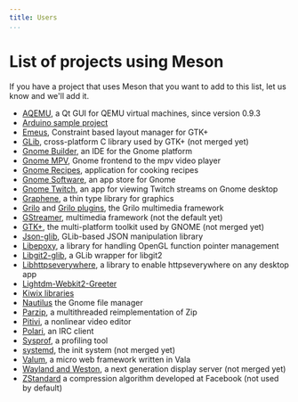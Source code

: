 ```yaml
---
title: Users
...
```


# List of projects using Meson

If you have a project that uses Meson that you want to add to this list, let us know and we'll add it.

 - [AQEMU](https://github.com/tobimensch/aqemu), a Qt GUI for QEMU virtual machines, since version 0.9.3
 - [Arduino sample project](https://github.com/jpakkane/mesonarduino)
 - [Emeus](https://github.com/ebassi/emeus), Constraint based layout manager for GTK+
 - [GLib](https://github.com/centricular/glib/), cross-platform C library used by GTK+ (not merged yet)
 - [Gnome Builder](https://git.gnome.org/browse/gnome-builder/), an IDE for the Gnome platform
 - [Gnome MPV](https://github.com/gnome-mpv/gnome-mpv), Gnome frontend to the mpv video player
 - [Gnome Recipes](https://github.com/matthiasclasen/gr), application for cooking recipes
 - [Gnome Software](https://git.gnome.org//browse/gnome-software), an app store for Gnome
 - [Gnome Twitch](https://github.com/vinszent/gnome-twitch), an app for viewing Twitch streams on Gnome desktop
 - [Graphene](https://ebassi.github.io/graphene/), a thin type library for graphics
 - [Grilo](https://mail.gnome.org/archives/grilo-list/2017-February/msg00000.html) and [Grilo plugins](https://git.gnome.org/browse/grilo-plugins/commit/?id=ea047c4fb63e90268eb795ed91a09a2be5068a4c), the Grilo multimedia framework
 - [GStreamer](https://cgit.freedesktop.org/gstreamer/gstreamer/), multimedia framework (not the default yet)
 - [GTK+](https://git.gnome.org/browse/gtk+/log/?h=wip/meson), the multi-platform toolkit used by GNOME (not merged yet)
 - [Json-glib](https://git.gnome.org/browse/json-glib), GLib-based JSON manipulation library
 - [Libepoxy](https://github.com/anholt/libepoxy/), a library for handling OpenGL function pointer management
 - [Libgit2-glib](https://git.gnome.org/browse/libgit2-glib/), a GLib wrapper for libgit2
 - [Libhttpseverywhere](https://github.com/grindhold/libhttpseverywhere), a library to enable httpseverywhere on any desktop app
 - [Lightdm-Webkit2-Greeter](https://github.com/Antergos/lightdm-webkit2-greeter)
 - [Kiwix libraries](https://github.com/kiwix/kiwix-lib)
 - [Nautilus](https://git.gnome.org/browse/nautilus/commit/?id=ed5652c89ac0654df2e82b54b00b27d51c825465) the Gnome file manager
 - [Parzip](https://github.com/jpakkane/parzip), a multithreaded reimplementation of Zip
 - [Pitivi](http://pitivi.org/), a nonlinear video editor
 - [Polari](https://git.gnome.org/browse/polari), an IRC client
 - [Sysprof](https://wiki.gnome.org/Apps/Sysprof), a profiling tool
 - [systemd](https://github.com/systemd/systemd/pull/5704), the init system (not merged yet)
 - [Valum](https://github.com/valum-framework/valum), a micro web framework written in Vala
 - [Wayland and Weston](https://lists.freedesktop.org/archives/wayland-devel/2016-November/031984.html), a next generation display server (not merged yet)
 - [ZStandard](https://github.com/facebook/zstd/commit/4dca56ed832c6a88108a2484a8f8ff63d8d76d91) a compression algorithm developed at Facebook (not used by default)
